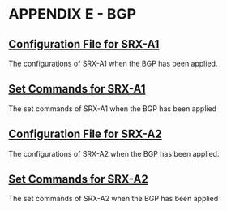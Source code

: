 # APPENDIX E - BGP

## [Configuration File for SRX-A1](https://github.com/Helweg/Project-Network-2nd-Semester/blob/master/Appendix%20E/Complete%20configuration%20srxA-1.txt)

The configurations of SRX-A1 when the BGP has been applied.

## [Set Commands for SRX-A1](https://github.com/Helweg/Project-Network-2nd-Semester/blob/master/Appendix%20E/Complete%20set%20commands%20srxA-1.txt)

The set commands of SRX-A1 when the BGP has been applied

## [Configuration File for SRX-A2](https://github.com/Helweg/Project-Network-2nd-Semester/blob/master/Appendix%20E/Complete%20configuration%20srxA-2.txt)

The configurations of SRX-A2 when the BGP has been applied.

## [Set Commands for SRX-A2](https://github.com/Helweg/Project-Network-2nd-Semester/blob/master/Appendix%20E/Complete%20set%20commands%20srxA-2.txt)

The set commands of SRX-A2 when the BGP has been applied
